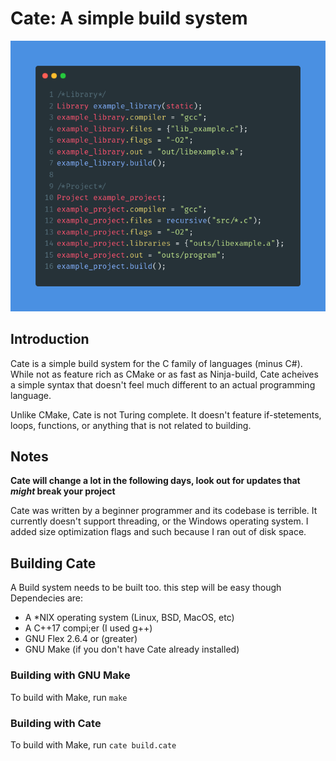 # Cate: A simple build system
![](cate_example.png)
## Introduction
Cate is a simple build system for the C family of languages (minus C#). While not as feature rich as CMake or as fast as Ninja-build, Cate acheives a simple syntax that doesn't feel much different to an actual programming language.

Unlike CMake, Cate is not Turing complete. It doesn't feature if-stetements, loops, functions, or anything that is not related to building. 

## Notes
**Cate will change a lot in the following days, look out for updates that *might* break your project**

Cate was written by a beginner programmer and its codebase is terrible. It currently doesn't support threading, or the Windows operating system.
I added size optimization flags and such because I ran out of disk space.

## Building Cate
A Build system needs to be built too. this step will be easy though
Dependecies are:
- A *NIX operating system (Linux, BSD, MacOS, etc)
- A C++17 compi;er (I used g++)
- GNU Flex 2.6.4 or (greater)
- GNU Make (if you don't have Cate already installed)

### Building with GNU Make
To build with Make, run `make`
### Building with Cate
To build with Make, run `cate build.cate`
